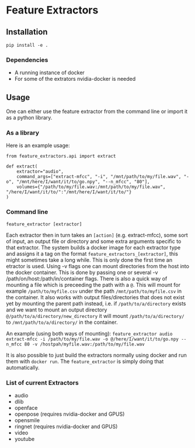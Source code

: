 # Feature Extractors

## Installation
`pip install -e .`

### Dependencies
* A running instance of docker
* For some of the extrators nvidia-docker is needed

## Usage
One can either use the feature extractor from the command line or import it as a python library.

### As a library

Here is an example usage:
```
from feature_extractors.api import extract

def extract(
    extractor="audio",
    command_args=["extract-mfcc", "-i", "/mnt/path/to/my/file.wav", "-o", "/mnt/here/I/want/it/to/go.npy", "--n_mfcc", "80"],
    volumes={"/path/to/my/file.wav:/mnt/path/to/my/file.wav", "/here/I/want/it/to/":"/mnt/here/I/want/it/to/"}
)
```

### Command line
`feature_extractor [extractor]`

Each extractor then in turn takes an `[action]` (e.g. extract-mfcc), some sort of input, an output file or directory and some extra arguments specific to that extractor. The system builds a docker image for each extractor type and assigns it a tag on the format `feature_extractors_[extractor]`, this might sometimes take a long while. This is only done the first time an etractor is used. 
Using -v flags one can mount directories from the host into the docker container. This is done by passing one or several -v /path/on/host:/path/in/container flags. There is also a quick way of mounting a file which is preceeding the path with a `@`. This will mount for example `/path/to/myfile.csv` under the path `/mnt/path/to/myfile.csv` in the container. It also works with output files/directories that does not exist yet by mounting the parent path instead, i.e. if `/path/to/a/directory` exists and we want to mount an output directory `@/path/to/a/directory/new_directory` it will mount `/path/to/a/directory/` to `/mnt/path/to/a/directory/` in the container.


An example (using both ways of mounting):
`feature_extractor audio extract-mfcc -i /path/to/my/file.wav -o @/here/I/want/it/to/go.npy --n_mfcc 80 -v /hostpah/myfile.wav:/path/to/my/file.wav`

It is also possible to just build the extractors normally using docker and run them with `docker run`. The `feature_extractor` is simply doing that automatically.

### List of current Extractors
* audio
* dlib
* openface
* openpose (requires nvidia-docker and GPUS)
* opensmile
* ringnet (requires nvidia-docker and GPUS)
* video
* youtube
